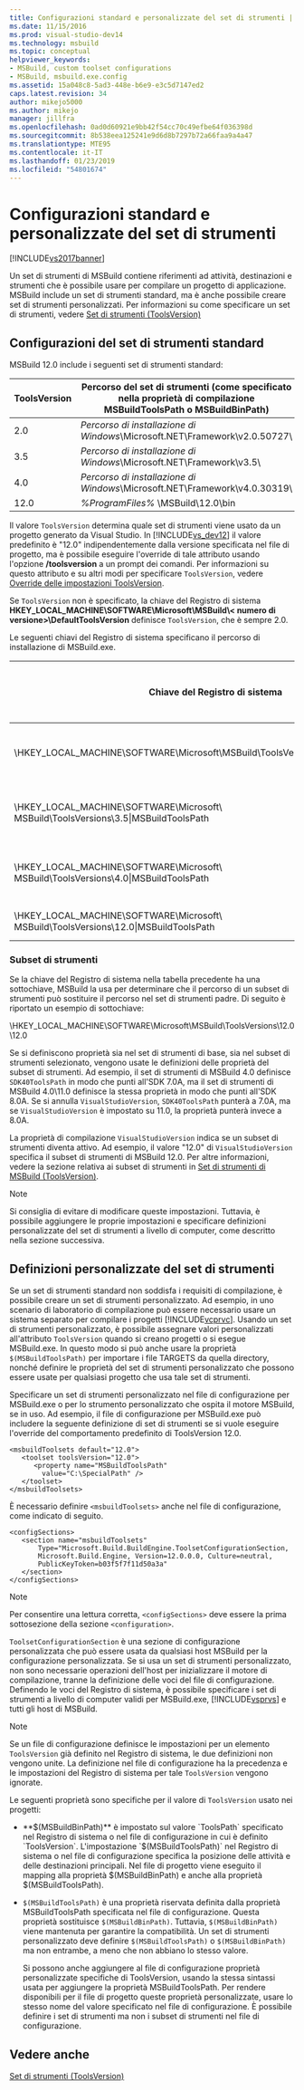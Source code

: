 ```yaml
---
title: Configurazioni standard e personalizzate del set di strumenti | Microsoft Docs
ms.date: 11/15/2016
ms.prod: visual-studio-dev14
ms.technology: msbuild
ms.topic: conceptual
helpviewer_keywords:
- MSBuild, custom toolset configurations
- MSBuild, msbuild.exe.config
ms.assetid: 15a048c8-5ad3-448e-b6e9-e3c5d7147ed2
caps.latest.revision: 34
author: mikejo5000
ms.author: mikejo
manager: jillfra
ms.openlocfilehash: 0ad0d60921e9bb42f54cc70c49efbe64f036398d
ms.sourcegitcommit: 8b538eea125241e9d6d8b7297b72a66faa9a4a47
ms.translationtype: MTE95
ms.contentlocale: it-IT
ms.lasthandoff: 01/23/2019
ms.locfileid: "54801674"
---
```

# <a name="standard-and-custom-toolset-configurations"></a>Configurazioni standard e personalizzate del set di strumenti
[!INCLUDE[vs2017banner](../includes/vs2017banner.md)]


Un set di strumenti di MSBuild contiene riferimenti ad attività, destinazioni e strumenti che è possibile usare per compilare un progetto di applicazione. MSBuild include un set di strumenti standard, ma è anche possibile creare set di strumenti personalizzati. Per informazioni su come specificare un set di strumenti, vedere [Set di strumenti (ToolsVersion)](../msbuild/msbuild-toolset-toolsversion.md)  

## <a name="standard-toolset-configurations"></a>Configurazioni del set di strumenti standard  
 MSBuild 12.0 include i seguenti set di strumenti standard:  


| ToolsVersion | Percorso del set di strumenti (come specificato nella proprietà di compilazione MSBuildToolsPath o MSBuildBinPath) |
|--------------|--------------------------------------------------------------------------------------|
|     2.0      |           *Percorso di installazione di Windows*\Microsoft.NET\Framework\v2.0.50727\            |
|     3.5      |              *Percorso di installazione di Windows*\Microsoft.NET\Framework\v3.5\               |
|     4.0      |           *Percorso di installazione di Windows*\Microsoft.NET\Framework\v4.0.30319\            |
|     12.0     |                          *%ProgramFiles%* \MSBuild\12.0\bin                           |

 Il valore `ToolsVersion` determina quale set di strumenti viene usato da un progetto generato da Visual Studio. In [!INCLUDE[vs_dev12](../includes/vs-dev12-md.md)] il valore predefinito è "12.0" indipendentemente dalla versione specificata nel file di progetto, ma è possibile eseguire l'override di tale attributo usando l'opzione **/toolsversion** a un prompt dei comandi. Per informazioni su questo attributo e su altri modi per specificare `ToolsVersion`, vedere [Override delle impostazioni ToolsVersion](../msbuild/overriding-toolsversion-settings.md).  

 Se `ToolsVersion` non è specificato, la chiave del Registro di sistema **HKEY_LOCAL_MACHINE\SOFTWARE\Microsoft\MSBuild\\< numero di versione\>\DefaultToolsVersion** definisce `ToolsVersion`, che è sempre 2.0.  

 Le seguenti chiavi del Registro di sistema specificano il percorso di installazione di MSBuild.exe.  

|Chiave del Registro di sistema|Nome della chiave|Valore della chiave della stringa|  
|------------------|--------------|----------------------|  
|\HKEY_LOCAL_MACHINE\SOFTWARE\Microsoft\MSBuild\ToolsVersions\2.0\|MSBuildToolsPath|Percorso di installazione di .NET Framework 2.0|  
|\HKEY_LOCAL_MACHINE\SOFTWARE\Microsoft\ MSBuild\ToolsVersions\3.5\|MSBuildToolsPath|Percorso di installazione di .NET Framework 3.5|  
|\HKEY_LOCAL_MACHINE\SOFTWARE\Microsoft\ MSBuild\ToolsVersions\4.0\|MSBuildToolsPath|Percorso di installazione di .NET Framework 4|  
|\HKEY_LOCAL_MACHINE\SOFTWARE\Microsoft\ MSBuild\ToolsVersions\12.0\|MSBuildToolsPath|Percorso di installazione di MSBuild|  

### <a name="sub-toolsets"></a>Subset di strumenti  
 Se la chiave del Registro di sistema nella tabella precedente ha una sottochiave, MSBuild la usa per determinare che il percorso di un subset di strumenti può sostituire il percorso nel set di strumenti padre. Di seguito è riportato un esempio di sottochiave:  

 \HKEY_LOCAL_MACHINE\SOFTWARE\Microsoft\MSBuild\ToolsVersions\12.0\12.0  

 Se si definiscono proprietà sia nel set di strumenti di base, sia nel subset di strumenti selezionato, vengono usate le definizioni delle proprietà del subset di strumenti. Ad esempio, il set di strumenti di MSBuild 4.0 definisce `SDK40ToolsPath` in modo che punti all'SDK 7.0A, ma il set di strumenti di MSBuild 4.0\11.0 definisce la stessa proprietà in modo che punti all'SDK 8.0A. Se si annulla `VisualStudioVersion`, `SDK40ToolsPath` punterà a 7.0A, ma se `VisualStudioVersion` è impostato su 11.0, la proprietà punterà invece a 8.0A.  

 La proprietà di compilazione `VisualStudioVersion` indica se un subset di strumenti diventa attivo. Ad esempio, il valore "12.0" di `VisualStudioVersion` specifica il subset di strumenti di MSBuild 12.0. Per altre informazioni, vedere la sezione relativa ai subset di strumenti in [Set di strumenti di MSBuild (ToolsVersion)](../msbuild/msbuild-toolset-toolsversion.md).  

> [!NOTE]
>  Si consiglia di evitare di modificare queste impostazioni. Tuttavia, è possibile aggiungere le proprie impostazioni e specificare definizioni personalizzate del set di strumenti a livello di computer, come descritto nella sezione successiva.  

## <a name="custom-toolset-definitions"></a>Definizioni personalizzate del set di strumenti  
 Se un set di strumenti standard non soddisfa i requisiti di compilazione, è possibile creare un set di strumenti personalizzato. Ad esempio, in uno scenario di laboratorio di compilazione può essere necessario usare un sistema separato per compilare i progetti [!INCLUDE[vcprvc](../includes/vcprvc-md.md)]. Usando un set di strumenti personalizzato, è possibile assegnare valori personalizzati all'attributo `ToolsVersion` quando si creano progetti o si esegue MSBuild.exe. In questo modo si può anche usare la proprietà `$(MSBuildToolsPath)` per importare i file TARGETS da quella directory, nonché definire le proprietà del set di strumenti personalizzato che possono essere usate per qualsiasi progetto che usa tale set di strumenti.  

 Specificare un set di strumenti personalizzato nel file di configurazione per MSBuild.exe o per lo strumento personalizzato che ospita il motore MSBuild, se in uso. Ad esempio, il file di configurazione per MSBuild.exe può includere la seguente definizione di set di strumenti se si vuole eseguire l'override del comportamento predefinito di ToolsVersion 12.0.  

```  
<msbuildToolsets default="12.0">  
   <toolset toolsVersion="12.0">  
      <property name="MSBuildToolsPath"   
        value="C:\SpecialPath" />  
   </toolset>  
</msbuildToolsets>  
```  

 È necessario definire `<msbuildToolsets>` anche nel file di configurazione, come indicato di seguito.  

```  
<configSections>  
   <section name="msbuildToolsets"         
       Type="Microsoft.Build.BuildEngine.ToolsetConfigurationSection,   
       Microsoft.Build.Engine, Version=12.0.0.0, Culture=neutral,   
       PublicKeyToken=b03f5f7f11d50a3a"  
   </section>  
</configSections>  
```  

> [!NOTE]
>  Per consentire una lettura corretta, `<configSections>` deve essere la prima sottosezione della sezione `<configuration>`.  

 `ToolsetConfigurationSection` è una sezione di configurazione personalizzata che può essere usata da qualsiasi host MSBuild per la configurazione personalizzata. Se si usa un set di strumenti personalizzato, non sono necessarie operazioni dell'host per inizializzare il motore di compilazione, tranne la definizione delle voci del file di configurazione. Definendo le voci del Registro di sistema, è possibile specificare i set di strumenti a livello di computer validi per MSBuild.exe, [!INCLUDE[vsprvs](../includes/vsprvs-md.md)] e tutti gli host di MSBuild.  

> [!NOTE]
>  Se un file di configurazione definisce le impostazioni per un elemento `ToolsVersion` già definito nel Registro di sistema, le due definizioni non vengono unite. La definizione nel file di configurazione ha la precedenza e le impostazioni del Registro di sistema per tale `ToolsVersion` vengono ignorate.  

 Le seguenti proprietà sono specifiche per il valore di `ToolsVersion` usato nei progetti:  

- **$(MSBuildBinPath)** è impostato sul valore `ToolsPath` specificato nel Registro di sistema o nel file di configurazione in cui è definito `ToolsVersion`. L'impostazione `$(MSBuildToolsPath)` nel Registro di sistema o nel file di configurazione specifica la posizione delle attività e delle destinazioni principali. Nel file di progetto viene eseguito il mapping alla proprietà $(MSBuildBinPath) e anche alla proprietà $(MSBuildToolsPath).  

- `$(MSBuildToolsPath)` è una proprietà riservata definita dalla proprietà MSBuildToolsPath specificata nel file di configurazione. Questa proprietà sostituisce `$(MSBuildBinPath)`. Tuttavia, `$(MSBuildBinPath)` viene mantenuta per garantire la compatibilità. Un set di strumenti personalizzato deve definire `$(MSBuildToolsPath)` o `$(MSBuildBinPath)` ma non entrambe, a meno che non abbiano lo stesso valore.  

  Si possono anche aggiungere al file di configurazione proprietà personalizzate specifiche di ToolsVersion, usando la stessa sintassi usata per aggiungere la proprietà MSBuildToolsPath. Per rendere disponibili per il file di progetto queste proprietà personalizzate, usare lo stesso nome del valore specificato nel file di configurazione. È possibile definire i set di strumenti ma non i subset di strumenti nel file di configurazione.  

## <a name="see-also"></a>Vedere anche  
 [Set di strumenti (ToolsVersion)](../msbuild/msbuild-toolset-toolsversion.md)
